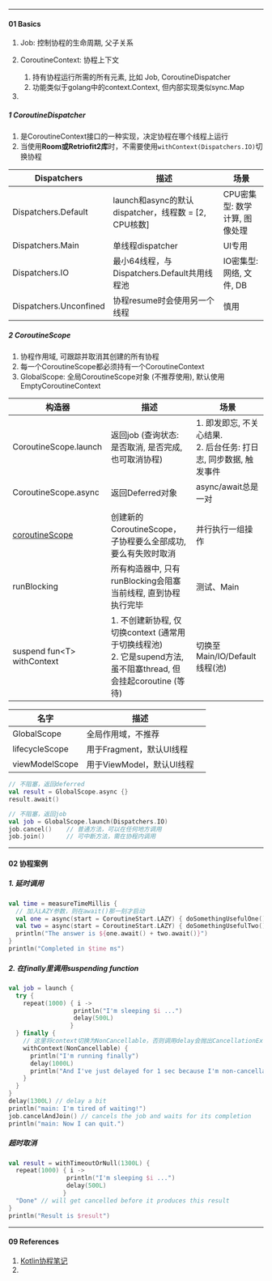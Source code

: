 

---

#### 01 Basics

1. Job: 控制协程的生命周期, 父子关系
2. CoroutineContext: 协程上下文
   1. 持有协程运行所需的所有元素, 比如 Job, CoroutineDispatcher
   2. 功能类似于golang中的context.Context, 但内部实现类似sync.Map

3. 



##### 1 CoroutineDispatcher

1. 是CoroutineContext接口的一种实现，决定协程在哪个线程上运行
1. 当使用**Room或Retriofit2库**时，不需要使用`withContext(Dispatchers.IO)`切换协程



| Dispatchers            | 描述                                                 | 场景                          |
| ---------------------- | ---------------------------------------------------- | ----------------------------- |
| Dispatchers.Default    | launch和async的默认dispatcher，线程数 = [2, CPU核数] | CPU密集型: 数学计算, 图像处理 |
| Dispatchers.Main       | 单线程dispatcher                                     | UI专用                        |
| Dispatchers.IO         | 最小64线程，与Dispatchers.Default共用线程池          | IO密集型: 网络, 文件, DB      |
| Dispatchers.Unconfined | 协程resume时会使用另一个线程                         | 慎用                          |



##### 2 CoroutineScope

1. 协程作用域, 可跟踪并取消其创建的所有协程
2. 每一个CoroutineScope都必须持有一个CoroutineContext
3. GlobalScope: 全局CoroutineScope对象 (不推荐使用), 默认使用EmptyCoroutineContext



| 构造器                                                       | 描述                                                         | 场景                                                         |
| ------------------------------------------------------------ | ------------------------------------------------------------ | ------------------------------------------------------------ |
| CoroutineScope.launch                                        | 返回job (查询状态: 是否取消, 是否完成, 也可取消协程)         | 1. 即发即忘, 不关心结果.<br />2. 后台任务: 打日志, 同步数据, 触发事件 |
| CoroutineScope.async                                         | 返回Deferred对象                                             | async/await总是一对                                          |
|                                                              |                                                              |                                                              |
| [coroutineScope](https://kotlin.github.io/kotlinx.coroutines/kotlinx-coroutines-core/kotlinx.coroutines/coroutine-scope.html) | 创建新的CoroutineScope，子协程要么全部成功, 要么有失败时取消 | 并行执行一组操作                                             |
| runBlocking                                                  | 所有构造器中, 只有runBlocking会阻塞当前线程, 直到协程执行完毕 | 测试、Main                                                   |
| suspend fun\<T> withContext                                  | 1. 不创建新协程, 仅切换context (通常用于切换线程池)<br />2. 它是supend方法, 虽不阻塞thread, 但会挂起coroutine (等待) | 切换至Main/IO/Default线程(池)                                |



| 名字           | 描述                      |      |
| -------------- | ------------------------- | ---- |
| GlobalScope    | 全局作用域，不推荐        |      |
| lifecycleScope | 用于Fragment，默认UI线程  |      |
| viewModelScope | 用于ViewModel，默认UI线程 |      |



```kotlin
// 不阻塞，返回deferred
val result = GlobalScope.async {}
result.await()

// 不阻塞，返回job
val job = GlobalScope.launch(Dispatchers.IO) 
job.cancel()	// 普通方法，可以在任何地方调用
job.join()		// 可中断方法，需在协程内调用

```





----

#### 02 协程案例

##### 1. 延时调用

```kotlin
val time = measureTimeMillis {
  // 加入LAZY参数，则在await()那一刻才启动
  val one = async(start = CoroutineStart.LAZY) { doSomethingUsefulOne() }
  val two = async(start = CoroutineStart.LAZY) { doSomethingUsefulTwo() }
  println("The answer is ${one.await() + two.await()}")
}
println("Completed in $time ms")
```



##### 2. 在finally里调用suspending function

```kotlin
val job = launch {
  try {
    repeat(1000) { i ->
                  println("I'm sleeping $i ...")
                  delay(500L)
                 }
  } finally {
    // 这里将context切换为NonCancellable，否则调用delay会抛出CancellationException
    withContext(NonCancellable) {
      println("I'm running finally")
      delay(1000L)
      println("And I've just delayed for 1 sec because I'm non-cancellable")
    }
  }
}
delay(1300L) // delay a bit
println("main: I'm tired of waiting!")
job.cancelAndJoin() // cancels the job and waits for its completion
println("main: Now I can quit.")
```



##### 超时取消

```kotlin
val result = withTimeoutOrNull(1300L) {
  repeat(1000) { i ->
                println("I'm sleeping $i ...")
                delay(500L)
               }
  "Done" // will get cancelled before it produces this result
}
println("Result is $result")
```







----

#### 09 References

1. [Kotlin协程笔记](https://www.jianshu.com/p/8dc8abca50e3)
2. 